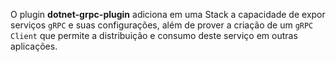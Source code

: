 O plugin **dotnet-grpc-plugin** adiciona em uma Stack a capacidade de expor serviços `gRPC` e suas configurações, além de prover a criação de um `gRPC Client` que permite a distribuição e consumo deste serviço em outras aplicações.